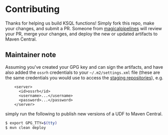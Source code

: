# Contributing

Thanks for helping us build KSQL functions! Simply fork this repo, make your changes, and submit a PR. Someone from [magicalpipelines][mp] will review your PR, merge your changes, and deploy the new or updated artifacts to Maven Central.

[mp]: https://github.com/magicalpipelines

## Maintainer note

Assuming you've created your GPG key and can sign the artifacts, and have also added the `ossrh` credentials to your `~/.m2/settings.xml` file (these are the same credentials you would use to access the [staging repositories][staging-repo]), e.g.
```
    <server>
      <id>ossrh</id>
      <username>...</username>
      <password>...</password>
    </server>  
```
simply run the following to publish new versions of a UDF to Maven Central.

```bash
$ export GPG_TTY=$(tty)
$ mvn clean deploy
```

[staging-repo]: https://oss.sonatype.org/#stagingRepositories
